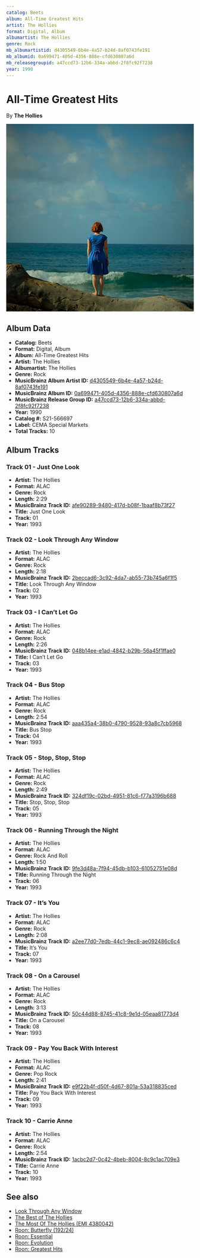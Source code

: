 ```yaml
---
catalog: Beets
album: All-Time Greatest Hits
artist: The Hollies
format: Digital, Album
albumartist: The Hollies
genre: Rock
mb_albumartistid: d4305549-6b4e-4a57-b24d-8af0743fe191
mb_albumid: 0a699471-405d-4356-888e-cfd630807a6d
mb_releasegroupid: a47ccd73-12b6-334a-abbd-2f8fc92f7238
year: 1990
---
```


# All-Time Greatest Hits

By **The Hollies**

![](../../assets/beetscovers/The_Hollies-All-Time_Greatest_Hits.jpg)

## Album Data

- **Catalog:** Beets
- **Format:** Digital, Album
- **Album:** All-Time Greatest Hits
- **Artist:** The Hollies
- **Albumartist:** The Hollies
- **Genre:** Rock
- **MusicBrainz Album Artist ID:** [d4305549-6b4e-4a57-b24d-8af0743fe191](https://musicbrainz.org/artist/d4305549-6b4e-4a57-b24d-8af0743fe191)
- **MusicBrainz Album ID:** [0a699471-405d-4356-888e-cfd630807a6d](https://musicbrainz.org/release/0a699471-405d-4356-888e-cfd630807a6d)
- **MusicBrainz Release Group ID:** [a47ccd73-12b6-334a-abbd-2f8fc92f7238](https://musicbrainz.org/release-group/a47ccd73-12b6-334a-abbd-2f8fc92f7238)
- **Year:** 1990
- **Catalog #:** S21-566697
- **Label:** CEMA Special Markets
- **Total Tracks:** 10

## Album Tracks

### Track 01 - Just One Look

- **Artist:** The Hollies
- **Format:** ALAC
- **Genre:** Rock
- **Length:** 2:29
- **MusicBrainz Track ID:** [afe90289-9480-417d-b08f-1baaf8b73f27](https://musicbrainz.org/recording/afe90289-9480-417d-b08f-1baaf8b73f27)
- **Title:** Just One Look
- **Track:** 01
- **Year:** 1993

### Track 02 - Look Through Any Window

- **Artist:** The Hollies
- **Format:** ALAC
- **Genre:** Rock
- **Length:** 2:18
- **MusicBrainz Track ID:** [2beccad6-3c92-4da7-ab55-73b745a6f1f5](https://musicbrainz.org/recording/2beccad6-3c92-4da7-ab55-73b745a6f1f5)
- **Title:** Look Through Any Window
- **Track:** 02
- **Year:** 1993

### Track 03 - I Can’t Let Go

- **Artist:** The Hollies
- **Format:** ALAC
- **Genre:** Rock
- **Length:** 2:26
- **MusicBrainz Track ID:** [048b14ee-e1ad-4842-b29b-56a45f1ffae0](https://musicbrainz.org/recording/048b14ee-e1ad-4842-b29b-56a45f1ffae0)
- **Title:** I Can’t Let Go
- **Track:** 03
- **Year:** 1993

### Track 04 - Bus Stop

- **Artist:** The Hollies
- **Format:** ALAC
- **Genre:** Rock
- **Length:** 2:54
- **MusicBrainz Track ID:** [aaa435a4-38b0-4790-9528-93a8c7cb5968](https://musicbrainz.org/recording/aaa435a4-38b0-4790-9528-93a8c7cb5968)
- **Title:** Bus Stop
- **Track:** 04
- **Year:** 1993

### Track 05 - Stop, Stop, Stop

- **Artist:** The Hollies
- **Format:** ALAC
- **Genre:** Rock
- **Length:** 2:49
- **MusicBrainz Track ID:** [324df19c-02bd-4951-81c6-f77a3196b688](https://musicbrainz.org/recording/324df19c-02bd-4951-81c6-f77a3196b688)
- **Title:** Stop, Stop, Stop
- **Track:** 05
- **Year:** 1993

### Track 06 - Running Through the Night

- **Artist:** The Hollies
- **Format:** ALAC
- **Genre:** Rock And Roll
- **Length:** 1:50
- **MusicBrainz Track ID:** [9fe3d48a-7f94-45db-b103-61052751e08d](https://musicbrainz.org/recording/9fe3d48a-7f94-45db-b103-61052751e08d)
- **Title:** Running Through the Night
- **Track:** 06
- **Year:** 1993

### Track 07 - It’s You

- **Artist:** The Hollies
- **Format:** ALAC
- **Genre:** Rock
- **Length:** 2:08
- **MusicBrainz Track ID:** [a2ee77d0-7edb-44c1-9ec8-ae092486c6c4](https://musicbrainz.org/recording/a2ee77d0-7edb-44c1-9ec8-ae092486c6c4)
- **Title:** It’s You
- **Track:** 07
- **Year:** 1993

### Track 08 - On a Carousel

- **Artist:** The Hollies
- **Format:** ALAC
- **Genre:** Rock
- **Length:** 3:13
- **MusicBrainz Track ID:** [50c44d88-8745-41c8-9e1d-05eaa81773d4](https://musicbrainz.org/recording/50c44d88-8745-41c8-9e1d-05eaa81773d4)
- **Title:** On a Carousel
- **Track:** 08
- **Year:** 1993

### Track 09 - Pay You Back With Interest

- **Artist:** The Hollies
- **Format:** ALAC
- **Genre:** Pop Rock
- **Length:** 2:41
- **MusicBrainz Track ID:** [e9f22b4f-d50f-4d67-801a-53a318835ced](https://musicbrainz.org/recording/e9f22b4f-d50f-4d67-801a-53a318835ced)
- **Title:** Pay You Back With Interest
- **Track:** 09
- **Year:** 1993

### Track 10 - Carrie Anne

- **Artist:** The Hollies
- **Format:** ALAC
- **Genre:** Rock
- **Length:** 2:54
- **MusicBrainz Track ID:** [1acbc2d7-0c42-4beb-8004-8c9c1ac709e3](https://musicbrainz.org/recording/1acbc2d7-0c42-4beb-8004-8c9c1ac709e3)
- **Title:** Carrie Anne
- **Track:** 10
- **Year:** 1993


## See also

- [Look Through Any Window](Look_Through_Any_Window.md)
- [The Best of The Hollies](The_Best_of_The_Hollies.md)
- [The Most Of The Hollies (EMI 4380042)](The_Most_Of_The_Hollies_EMI_4380042.md)
- [Roon: Butterfly (192/24)](../../Roon/The_Hollies/Butterfly_192-24.md)
- [Roon: Essential](../../Roon/The_Hollies/Essential.md)
- [Roon: Evolution](../../Roon/The_Hollies/Evolution.md)
- [Roon: Greatest Hits](../../Roon/The_Hollies/Greatest_Hits.md)
